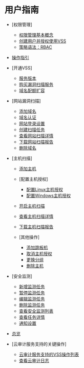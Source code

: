 # 用户指南

-   [权限管理]
    -   [权限管理基本概念](权限管理基本概念.md)
    -   [创建用户并授权使用VSS](创建用户并授权使用VSS.md)
    -   [策略语法：RBAC](策略语法-RBAC.md)

-   [操作指引](操作指引.md)
-   [开通VSS]
    -   [服务版本](服务版本.md)
    -   [购买漏洞扫描服务](购买漏洞扫描服务.md)
    -   [域名配额扩容](域名配额扩容.md)

-   [网站漏洞扫描]
    -   [添加域名](添加域名.md)
    -   [域名认证](域名认证.md)
    -   [网站登录设置](网站登录设置.md)
    -   [创建扫描任务](创建扫描任务.md)
    -   [查看网站扫描详情](查看网站扫描详情.md)
    -   [下载网站扫描报告](下载网站扫描报告.md)
    -   [删除域名](删除域名.md)

-   [主机扫描]
    -   [添加主机](添加主机.md)
    -   [配置主机授权]
        -   [配置Linux主机授权](配置Linux主机授权.md)
        -   [配置Windows主机授权](配置Windows主机授权.md)

    -   [开启主机扫描](开启主机扫描.md)
    -   [查看主机扫描详情](查看主机扫描详情.md)
    -   [下载主机扫描报告](下载主机扫描报告.md)
    -   [其他操作]
        -   [添加跳板机](添加跳板机.md)
        -   [取消主机授权](取消主机授权.md)
        -   [更换分组](更换分组.md)
        -   [删除主机](删除主机.md)


-   [安全监测]
    -   [新增监测任务](新增监测任务.md)
    -   [暂停监测任务](暂停监测任务.md)
    -   [编辑监测任务](编辑监测任务.md)
    -   [删除监测任务](删除监测任务.md)
    -   [查看安全监测列表](查看安全监测列表.md)
    -   [查看任务详情](查看任务详情.md)
    -   [通知设置](通知设置.md)

-   [总览](总览.md)
-   [云审计服务支持的关键操作]
    -   [云审计服务支持的VSS操作列表](云审计服务支持的VSS操作列表.md)
    -   [查看云审计日志](查看云审计日志.md)


